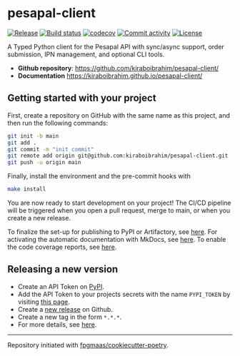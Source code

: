 # pesapal-client

[![Release](https://img.shields.io/github/v/release/kiraboibrahim/pesapal-client)](https://img.shields.io/github/v/release/kiraboibrahim/pesapal-client)
[![Build status](https://img.shields.io/github/actions/workflow/status/kiraboibrahim/pesapal-client/main.yml?branch=main)](https://github.com/kiraboibrahim/pesapal-client/actions/workflows/main.yml?query=branch%3Amain)
[![codecov](https://codecov.io/gh/kiraboibrahim/pesapal-client/branch/main/graph/badge.svg)](https://codecov.io/gh/kiraboibrahim/pesapal-client)
[![Commit activity](https://img.shields.io/github/commit-activity/m/kiraboibrahim/pesapal-client)](https://img.shields.io/github/commit-activity/m/kiraboibrahim/pesapal-client)
[![License](https://img.shields.io/github/license/kiraboibrahim/pesapal-client)](https://img.shields.io/github/license/kiraboibrahim/pesapal-client)

A Typed Python client for the Pesapal API with sync/async support, order submission, IPN management, and optional CLI tools.

- **Github repository**: <https://github.com/kiraboibrahim/pesapal-client/>
- **Documentation** <https://kiraboibrahim.github.io/pesapal-client/>

## Getting started with your project

First, create a repository on GitHub with the same name as this project, and then run the following commands:

```bash
git init -b main
git add .
git commit -m "init commit"
git remote add origin git@github.com:kiraboibrahim/pesapal-client.git
git push -u origin main
```

Finally, install the environment and the pre-commit hooks with

```bash
make install
```

You are now ready to start development on your project!
The CI/CD pipeline will be triggered when you open a pull request, merge to main, or when you create a new release.

To finalize the set-up for publishing to PyPI or Artifactory, see [here](https://fpgmaas.github.io/cookiecutter-poetry/features/publishing/#set-up-for-pypi).
For activating the automatic documentation with MkDocs, see [here](https://fpgmaas.github.io/cookiecutter-poetry/features/mkdocs/#enabling-the-documentation-on-github).
To enable the code coverage reports, see [here](https://fpgmaas.github.io/cookiecutter-poetry/features/codecov/).

## Releasing a new version

- Create an API Token on [PyPI](https://pypi.org/).
- Add the API Token to your projects secrets with the name `PYPI_TOKEN` by visiting [this page](https://github.com/kiraboibrahim/pesapal-client/settings/secrets/actions/new).
- Create a [new release](https://github.com/kiraboibrahim/pesapal-client/releases/new) on Github.
- Create a new tag in the form `*.*.*`.
- For more details, see [here](https://fpgmaas.github.io/cookiecutter-poetry/features/cicd/#how-to-trigger-a-release).

---

Repository initiated with [fpgmaas/cookiecutter-poetry](https://github.com/fpgmaas/cookiecutter-poetry).

